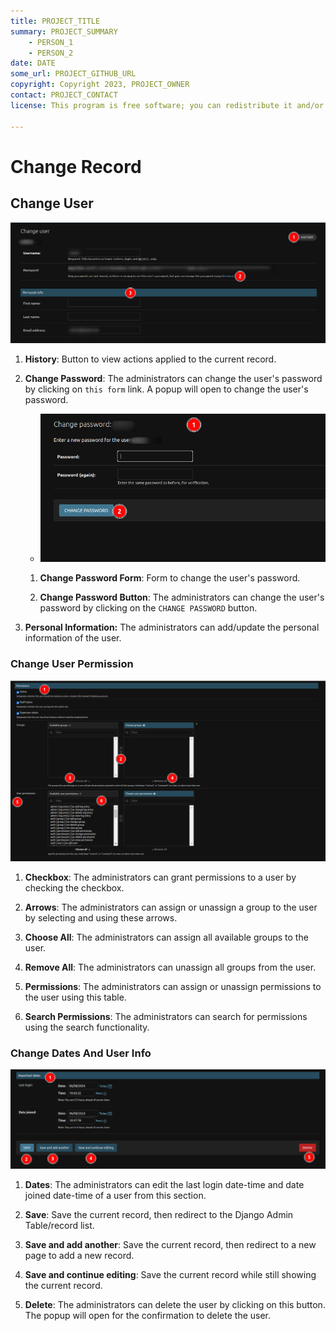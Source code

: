 ```yaml
---
title: PROJECT_TITLE
summary: PROJECT_SUMMARY
    - PERSON_1
    - PERSON_2
date: DATE
some_url: PROJECT_GITHUB_URL
copyright: Copyright 2023, PROJECT_OWNER
contact: PROJECT_CONTACT
license: This program is free software; you can redistribute it and/or modify it under the terms of the GNU Affero General Public License as published by the Free Software Foundation; either version 3 of the License, or (at your option) any later version.

---
```


# Change Record

## Change User

![Change User](./img/django-change-record-1.png)

1. **History**: Button to view actions applied to the current record.

2. **Change Password**: The administrators can change the user's password by clicking on `this form` link. A popup will open to change the user's password.

    - ![Change Password Form](./img/django-change-record-2.png)

    1. **Change Password Form**: Form to change the user's password.

    2. **Change Password Button**: The administrators can change the user's password by clicking on the `CHANGE PASSWORD` button.

3. **Personal Information:** The administrators can add/update the personal information of the user.

### Change User Permission

![Permissions](./img/django-change-record-3.png)

1.  **Checkbox**: The administrators can grant permissions to a user by checking the checkbox.

2.  **Arrows**: The administrators can assign or unassign a group to the user by selecting and using these arrows.

3. **Choose All**: The administrators can assign all available groups to the user.

4. **Remove All**: The administrators can unassign all groups from the user.

5. **Permissions**: The administrators can assign or unassign permissions to the user using this table.

6. **Search Permissions**: The administrators can search for permissions using the search functionality.

### Change Dates And User Info

![Change dates and User Info](./img/django-change-record-4.png)

1. **Dates**: The administrators can edit the last login date-time and date joined date-time of a user from this section.

2. **Save**: Save the current record, then redirect to the Django Admin Table/record list.

3. **Save and add another**: Save the current record, then redirect to a new page to add a new record.

4. **Save and continue editing**: Save the current record while still showing the current record.

5. **Delete**: The administrators can delete the user by clicking on this button. The popup will open for the confirmation to delete the user.